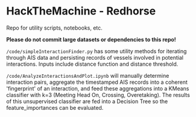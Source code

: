 # HackTheMachine - Redhorse

Repo for utility scripts, notebooks, etc.

**Please do not commit large datasets or dependencies to this repo!**

`/code/simpleInteractionFinder.py` has some utility methods for iterating through AIS data and persisting records of vessels involved in potential interactions. Inputs include distance function and distance threshold.

`/code/AnalyzeInteractionsAndPlot.ipynb` will manually determine interaction pairs, aggregate the timestamped AIS records into a coherent 'fingerprint' of an interaction, and feed these aggregations into a KMeans classifier with k=3 (Meeting Head On, Crossing, Overetaking). The results of this unsupervised classifier are fed into a Decision Tree so the feature_importances can be evaluated.
